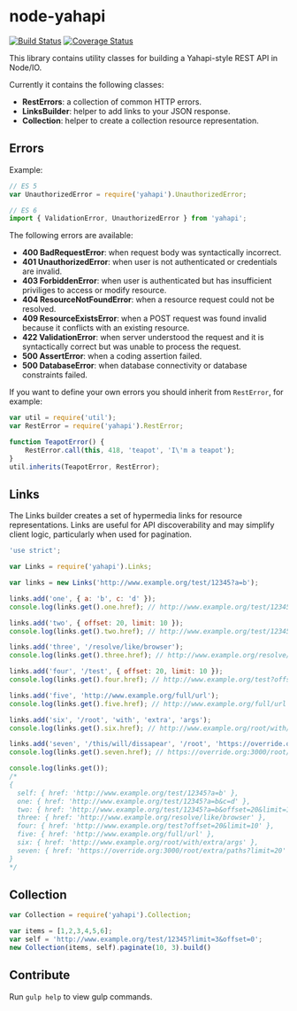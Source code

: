 # node-yahapi

[![Build Status](https://travis-ci.org/Yahapi/node-yahapi.svg?branch=master)](https://travis-ci.org/Yahapi/node-yahapi) [![Coverage Status](https://coveralls.io/repos/Yahapi/node-yahapi/badge.svg?branch=master)](https://coveralls.io/r/Yahapi/node-yahapi?branch=master)

This library contains utility classes for building a Yahapi-style REST API in Node/IO.

Currently it contains the following classes:

- **RestErrors**: a collection of common HTTP errors.
- **LinksBuilder**: helper to add links to your JSON response.
- **Collection**: helper to create a collection resource representation.

## Errors

Example:

```javascript
// ES 5
var UnauthorizedError = require('yahapi').UnauthorizedError;

// ES 6
import { ValidationError, UnauthorizedError } from 'yahapi';
```

The following errors are available:

- **400 BadRequestError**: when request body was syntactically incorrect.
- **401 UnauthorizedError**: when user is not authenticated or credentials are invalid.
- **403 ForbiddenError**: when user is authenticated but has insufficient priviliges to access or modify resource.
- **404 ResourceNotFoundError**: when a resource request could not be resolved.
- **409 ResourceExistsError**: when a POST request was found invalid because it conflicts with an existing resource.
- **422 ValidationError**: when server understood the request and it is syntactically correct but was unable to process the request.
- **500 AssertError**: when a coding assertion failed.
- **500 DatabaseError**: when database connectivity or database constraints failed.

If you want to define your own errors you should inherit from `RestError`, for example:

```javascript
var util = require('util');
var RestError = require('yahapi').RestError;

function TeapotError() {
    RestError.call(this, 418, 'teapot', 'I\'m a teapot');
}
util.inherits(TeapotError, RestError);
```

## Links

The Links builder creates a set of hypermedia links for resource representations.
Links are useful for API discoverability and may simplify client logic, particularly
when used for pagination.

```javascript
'use strict';

var Links = require('yahapi').Links;

var links = new Links('http://www.example.org/test/12345?a=b');

links.add('one', { a: 'b', c: 'd' });
console.log(links.get().one.href); // http://www.example.org/test/12345?a=b&c=d

links.add('two', { offset: 20, limit: 10 });
console.log(links.get().two.href); // http://www.example.org/test/12345?a=b&offset=20&limit=10

links.add('three', '/resolve/like/browser');
console.log(links.get().three.href); // http://www.example.org/resolve/like/browser'

links.add('four', '/test', { offset: 20, limit: 10 });
console.log(links.get().four.href); // http://www.example.org/test?offset=20&limit=10

links.add('five', 'http://www.example.org/full/url');
console.log(links.get().five.href); // http://www.example.org/full/url

links.add('six', '/root', 'with', 'extra', 'args');
console.log(links.get().six.href); // http://www.example.org/root/with/extra/args

links.add('seven', '/this/will/dissapear', '/root', 'https://override.org:3000/full/url?offset=10', 'extra', { limit: 10 }, { limit: 20 }, 'paths');
console.log(links.get().seven.href); // https://override.org:3000/root/extra/paths?limit=20

console.log(links.get());
/*
{
  self: { href: 'http://www.example.org/test/12345?a=b' },
  one: { href: 'http://www.example.org/test/12345?a=b&c=d' },
  two: { href: 'http://www.example.org/test/12345?a=b&offset=20&limit=10' },
  three: { href: 'http://www.example.org/resolve/like/browser' },
  four: { href: 'http://www.example.org/test?offset=20&limit=10' },
  five: { href: 'http://www.example.org/full/url' },
  six: { href: 'http://www.example.org/root/with/extra/args' },
  seven: { href: 'https://override.org:3000/root/extra/paths?limit=20' }
}
*/

```

## Collection


```javascript
var Collection = require('yahapi').Collection;

var items = [1,2,3,4,5,6];
var self = 'http://www.example.org/test/12345?limit=3&offset=0';
new Collection(items, self).paginate(10, 3).build()
```

## Contribute

Run `gulp help` to view gulp commands.
